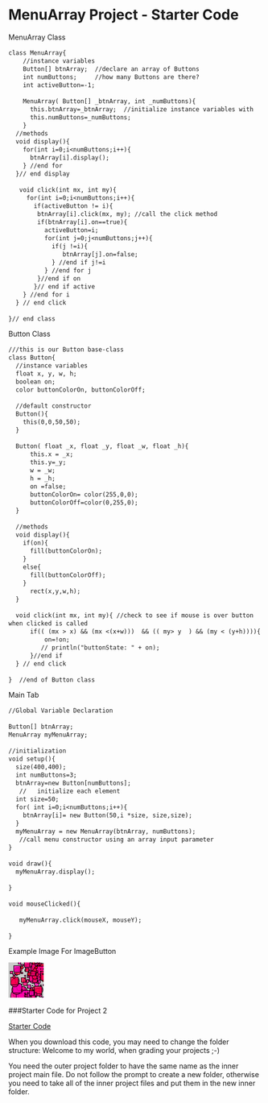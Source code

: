 # MenuArray Project - Starter Code

MenuArray Class
```
class MenuArray{
    //instance variables
    Button[] btnArray;  //declare an array of Buttons
    int numButtons;     //how many Buttons are there?
    int activeButton=-1;
    
    MenuArray( Button[] _btnArray, int _numButtons){
      this.btnArray=_btnArray;  //initialize instance variables with 
      this.numButtons=_numButtons;
    }
  //methods 
  void display(){
    for(int i=0;i<numButtons;i++){
      btnArray[i].display();
    } //end for
  }// end display
    
   void click(int mx, int my){
     for(int i=0;i<numButtons;i++){
       if(activeButton != i){
        btnArray[i].click(mx, my); //call the click method
        if(btnArray[i].on==true){
          activeButton=i;
          for(int j=0;j<numButtons;j++){
            if(j !=i){
               btnArray[j].on=false;
            } //end if j!=i
          } //end for j
        }//end if on
       }// end if active
    } //end for i
  } // end click
  
}// end class
```
Button Class

```
///this is our Button base-class
class Button{
  //instance variables
  float x, y, w, h;
  boolean on;
  color buttonColorOn, buttonColorOff;

  //default constructor
  Button(){
    this(0,0,50,50); 
  }

  Button( float _x, float _y, float _w, float _h){
      this.x = _x;
      this.y=_y;
      w = _w;
      h = _h;
      on =false;
      buttonColorOn= color(255,0,0);
      buttonColorOff=color(0,255,0);
  }

  //methods
  void display(){
    if(on){
      fill(buttonColorOn);
    }
    else{
      fill(buttonColorOff);
    }
      rect(x,y,w,h);
  }

  void click(int mx, int my){ //check to see if mouse is over button when clicked is called
      if(( (mx > x) && (mx <(x+w)))  && (( my> y  ) && (my < (y+h)))){
          on=!on; 
         // println("buttonState: " + on);
      }//end if
  } // end click

}  //end of Button class
```


Main Tab

```
//Global Variable Declaration

Button[] btnArray;
MenuArray myMenuArray;

//initialization
void setup(){
  size(400,400);
  int numButtons=3;
  btnArray=new Button[numButtons];
   //   initialize each element
  int size=50;
  for( int i=0;i<numButtons;i++){
    btnArray[i]= new Button(50,i *size, size,size);
  }
  myMenuArray = new MenuArray(btnArray, numButtons);
   //call menu constructor using an array input parameter
}                            

void draw(){
  myMenuArray.display();

}

void mouseClicked(){
 
   myMenuArray.click(mouseX, mouseY);

}
```

Example Image For ImageButton

![](pattern1Btn.png)


###Starter Code for Project 2

[Starter Code](https://utdallas.box.com/s/flwdhgajic2y6jj5957w3qyffpuy40pm)

When you download this code, you may need to change the folder structure:  Welcome to my world, when grading your projects ;-)

You need the outer project folder to have the same name as the inner project main file.  Do not follow the prompt to create a new folder, otherwise you need to take all of the inner project files and put them in the new inner folder. 


